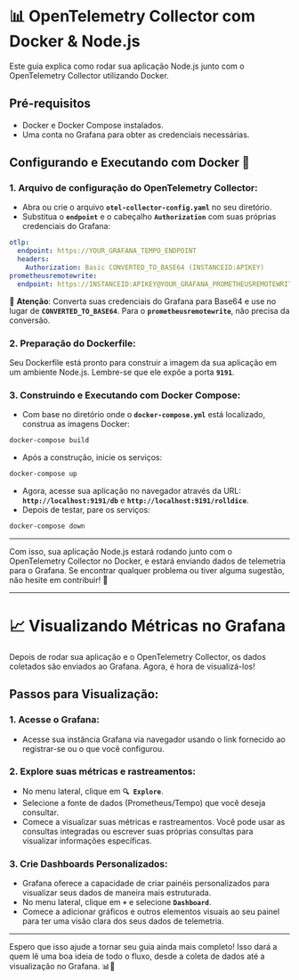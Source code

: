 # **📊 OpenTelemetry Collector com Docker & Node.js**

Este guia explica como rodar sua aplicação Node.js junto com o OpenTelemetry Collector utilizando Docker.

## **Pré-requisitos**

- Docker e Docker Compose instalados.
- Uma conta no Grafana para obter as credenciais necessárias.

## **Configurando e Executando com Docker 🐳**

### **1. Arquivo de configuração do OpenTelemetry Collector:**

- Abra ou crie o arquivo **`otel-collector-config.yaml`** no seu diretório.
- Substitua o **`endpoint`** e o cabeçalho **`Authorization`** com suas próprias credenciais do Grafana:

```yaml
otlp:
  endpoint: https://YOUR_GRAFANA_TEMPO_ENDPOINT
  headers:
    Authorization: Basic CONVERTED_TO_BASE64 (INSTANCEID:APIKEY) 
prometheusremotewrite:
  endpoint: https://INSTANCEID:APIKEY@YOUR_GRAFANA_PROMETHEUSREMOTEWRITE_ENDPOINT

```

🚀 **Atenção**: Converta suas credenciais do Grafana para Base64 e use no lugar de **`CONVERTED_TO_BASE64`**. Para o **`prometheusremotewrite`**, não precisa da conversão.

### **2. Preparação do Dockerfile:**

Seu Dockerfile está pronto para construir a imagem da sua aplicação em um ambiente Node.js. Lembre-se que ele expõe a porta **`9191`**.

### **3. Construindo e Executando com Docker Compose:**

- Com base no diretório onde o **`docker-compose.yml`** está localizado, construa as imagens Docker:

```bash
docker-compose build

```

- Após a construção, inicie os serviços:

```bash
docker-compose up

```

- Agora, acesse sua aplicação no navegador através da URL: **`http://localhost:9191/db`** e **`http://localhost:9191/rolldice`**.
- Depois de testar, pare os serviços:

```bash
docker-compose down

```

---

Com isso, sua aplicação Node.js estará rodando junto com o OpenTelemetry Collector no Docker, e estará enviando dados de telemetria para o Grafana. Se encontrar qualquer problema ou tiver alguma sugestão, não hesite em contribuir! 🚀

---

# **📈 Visualizando Métricas no Grafana**

Depois de rodar sua aplicação e o OpenTelemetry Collector, os dados coletados são enviados ao Grafana. Agora, é hora de visualizá-los!

## **Passos para Visualização:**

### **1. Acesse o Grafana:**

- Acesse sua instância Grafana via navegador usando o link fornecido ao registrar-se ou o que você configurou.

### **2. Explore suas métricas e rastreamentos:**

- No menu lateral, clique em **`🔍 Explore`**.
- Selecione a fonte de dados (Prometheus/Tempo) que você deseja consultar.
- Comece a visualizar suas métricas e rastreamentos. Você pode usar as consultas integradas ou escrever suas próprias consultas para visualizar informações específicas.

### **3. Crie Dashboards Personalizados:**

- Grafana oferece a capacidade de criar painéis personalizados para visualizar seus dados de maneira mais estruturada.
- No menu lateral, clique em **`+`** e selecione **`Dashboard`**.
- Comece a adicionar gráficos e outros elementos visuais ao seu painel para ter uma visão clara dos seus dados de telemetria.

---

Espero que isso ajude a tornar seu guia ainda mais completo! Isso dará a quem lê uma boa ideia de todo o fluxo, desde a coleta de dados até a visualização no Grafana. 📊🚀
